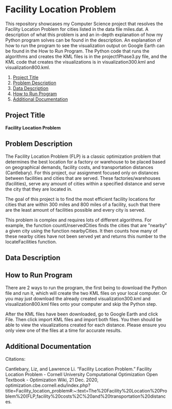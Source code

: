 # Facility Location Problem

This repository showcases my Computer Science project that resolves the Facility Location Problem for cities listed in the data file miles.dat. A description of what this problem is and an in-depth explanation of how my Python program solves can be found in the description. An explanation of how to run the program to see the visualization output on Google Earth can be found in the How to Run Program. The Python code that runs the algorithms and creates the KML files is in the project1Phase3.py file, and the KML code that creates the visualizations is in visualization300.kml and visualization800.kml. 


1. [Project Title](#Project-title)
2. [Problem Description](#Problem-Description)
3. [Data Description](#Data-Description)
4. [How to Run Program](#How-to-Run-Program)
5. [Additional Documentation](#Additional-Documentation)

## Project Title

**Facility Location Problem**

## Problem Description 

The Facility Location Problem (FLP) is a classic optimization problem that determines the best location for a factory or warehouse to be placed based on geographical demands, facility costs, and transportation distances (Cantlebary). For this project, our assignment focused only on distances between facilities and cities that are served. These factories/warehouses (facilities), serve any amount of cities within a specified distance and serve the city that they are located in. 

The goal of this project is to find the most efficient facility locations for cities that are within 300 miles and 800 miles of a facility, such that there are the least amount of facilities possible and every city is served. 

This problem is complex and requires lots of different algorithms. For example, the function countUnservedCities finds the cities that are "nearby" a given city using the function nearbyCities. It then counts how many of these nearby cities have not been served yet and returns this number to the locateFacilities function.

## Data Description



## How to Run Program

There are 2 ways to run the program, the first being to download the Python file and run it, which will create the two KML files on your local computer. Or you may just download the already created visualization300.kml and visualization800.kml files onto your computer and skip the Python step. 

After the KML files have been downloaded, go to Google Earth and click File. Then click import KML files and import both files. You then should be able to view the visualizations created for each distance. Please ensure you only view one of the files at a time for accurate results. 

## Additional Documentation

Citations: 

Cantlebary, Liz, and Lawrence Li. “Facility Location Problem.” Facility Location Problem - Cornell University Computational Optimization Open Textbook - Optimization Wiki, 21 Dec. 2020, optimization.cbe.cornell.edu/index.php?title=Facility_location_problem#:~:text=The%20Facility%20Location%20Problem%20(FLP,facility%20costs%2C%20and%20transportation%20distances. 
